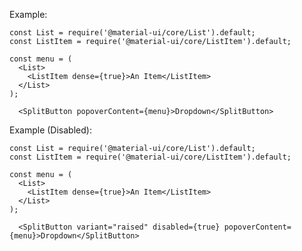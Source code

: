 Example: 

    const List = require('@material-ui/core/List').default;
    const ListItem = require('@material-ui/core/ListItem').default;

    const menu = (
      <List>
        <ListItem dense={true}>An Item</ListItem>
      </List>
    );

      <SplitButton popoverContent={menu}>Dropdown</SplitButton>

Example (Disabled):

    const List = require('@material-ui/core/List').default;
    const ListItem = require('@material-ui/core/ListItem').default;

    const menu = (
      <List>
        <ListItem dense={true}>An Item</ListItem>
      </List>
    );
    
      <SplitButton variant="raised" disabled={true} popoverContent={menu}>Dropdown</SplitButton>
